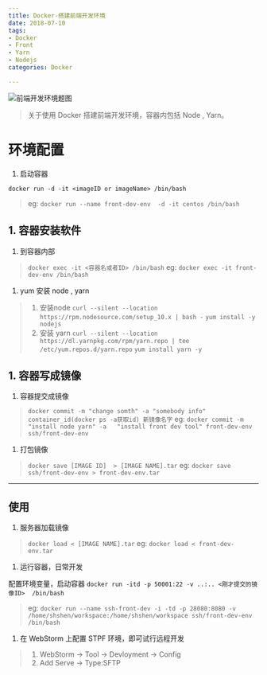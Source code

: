 ```yaml
---
title: Docker-搭建前端开发环境
date: 2018-07-10
tags: 
- Docker
- Front
- Yarn
- Nodejs
categories: Docker

---
```


![前端开发环境题图](http://ovlnfs1rj.bkt.clouddn.com/front-end-dev.jpg?imageslim)

> 关于使用 Docker 搭建前端开发环境，容器内包括 Node , Yarn。

<!-- more -->

# 环境配置

1. 启动容器

`docker run -d -it <imageID or imageName> /bin/bash`
> eg: `docker run --name front-dev-env  -d -it centos /bin/bash`

## 1. 容器安装软件

1. 到容器内部
> `docker exec -it <容器名或者ID> /bin/bash`
> eg: `docker exec -it front-dev-env /bin/bash`
1. yum 安装 node , yarn
> 1. 安装node
> `curl --silent --location https://rpm.nodesource.com/setup_10.x | bash -`
> `yum install -y nodejs`
> 2. 安装 yarn
> `curl --silent --location https://dl.yarnpkg.com/rpm/yarn.repo | tee /etc/yum.repos.d/yarn.repo`
> `yum install yarn -y`

## 1. 容器写成镜像

1. 容器提交成镜像
> `docker commit -m "change somth" -a "somebody info" container_id(docker ps -a获取id) 新镜像名字`
> eg: `docker commit -m "install node yarn" -a   "install front dev tool" front-dev-env ssh/front-dev-env`

1. 打包镜像
> `docker save [IMAGE ID]  > [IMAGE NAME].tar`
> eg: `docker save ssh/front-dev-env > front-dev-env.tar`

---

## 使用

1. 服务器加载镜像
> `docker load < [IMAGE NAME].tar`
> eg: `docker load < front-dev-env.tar`

1. 运行容器，日常开发

配置环境变量，启动容器
`docker run -itd -p 50001:22 -v ..:.. <刚才提交的镜像ID>  /bin/bash`
> eg: `docker run --name ssh-front-dev -i -td -p 28080:8080 -v /home/shshen/workspace:/home/shshen/workspace ssh/front-dev-env /bin/bash`

1. 在 WebStorm 上配置 STPF 环境，即可试行远程开发
> 1. WebStorm -> Tool -> Devloyment -> Config
> 2. Add Serve -> Type:SFTP
